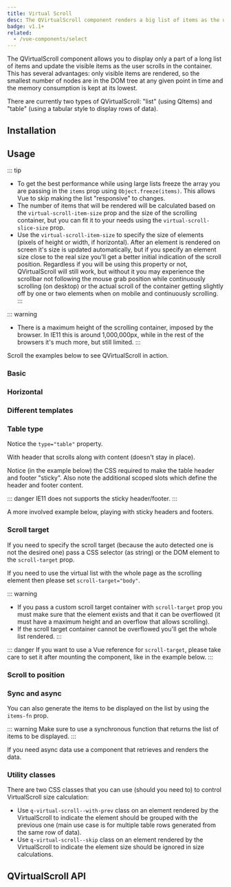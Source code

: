 ```yaml
---
title: Virtual Scroll
desc: The QVirtualScroll component renders a big list of items as the user scrolls in the container, keeping DOM tree clean and eating the lowest amount of memory possible.
badge: v1.1+
related:
  - /vue-components/select
---
```


The QVirtualScroll component allows you to display only a part of a long list of items and update the visible items as the user scrolls in the container. This has several advantages: only visible items are rendered, so the smallest number of nodes are in the DOM tree at any given point in time and the memory consumption is kept at its lowest.

There are currently two types of QVirtualScroll: "list" (using QItems) and "table" (using a tabular style to display rows of data).


## Installation
<doc-installation components="QVirtualScroll" />

## Usage

::: tip
* To get the best performance while using large lists freeze the array you are passing in the `items` prop using `Object.freeze(items)`. This allows Vue to skip making the list "responsive" to changes.
* The number of items that will be rendered will be calculated based on the `virtual-scroll-item-size` prop and the size of the scrolling container, but you can fit it to your needs using the `virtual-scroll-slice-size` prop.
* Use the `virtual-scroll-item-size` to specify the size of elements (pixels of height or width, if horizontal). After an element is rendered on screen it's size is updated automatically, but if you specify an element size close to the real size you'll get a better initial indication of the scroll position. Regardless if you will be using this property or not, QVirtualScroll will still work, but without it you may experience the scrollbar not following the mouse grab position while continuously scrolling (on desktop) or the actual scroll of the container getting slightly off by one or two elements when on mobile and continuously scrolling.
:::

::: warning
* There is a maximum height of the scrolling container, imposed by the browser. In IE11 this is around 1,000,000px, while in the rest of the browsers it's much more, but still limited.
:::

Scroll the examples below to see QVirtualScroll in action.

### Basic

<doc-example title="Basic" file="QVirtualScroll/Basic" />

### Horizontal

<doc-example title="Horizontal" file="QVirtualScroll/BasicHorizontal" />

### Different templates

<doc-example title="Different templates for items" file="QVirtualScroll/VariousContent" />

<doc-example title="Different templates for horizontal items" file="QVirtualScroll/VariousContentHorizontal" />

### Table type

Notice the `type="table"` property.

<doc-example title="Basic table" file="QVirtualScroll/TableBasic" />


With header that scrolls along with content (doesn't stay in place).

<doc-example title="Table with scrolling header/footer" file="QVirtualScroll/TableBasicHeader" />

Notice (in the example below) the CSS required to make the table header and footer "sticky". Also note the additional scoped slots which define the header and footer content.

::: danger
IE11 does not supports the sticky header/footer.
:::

<doc-example title="Sticky headers table" file="QVirtualScroll/TableSticky" />

A more involved example below, playing with sticky headers and footers.

<doc-example title="Playing with sticky headers" file="QVirtualScroll/TableSticky2" />

### Scroll target

If you need to specify the scroll target (because the auto detected one is not the desired one) pass a CSS selector (as string) or the DOM element to the `scroll-target` prop.

If you need to use the virtual list with the whole page as the scrolling element then please set  `scroll-target="body"`.

::: warning
* If you pass a custom scroll target container with `scroll-target` prop you must make sure that the element exists and that it can be overflowed (it must have a maximum height and an overflow that allows scrolling).
* If the scroll target container cannot be overflowed you'll get the whole list rendered.
:::

::: danger
If you want to use a Vue reference for `scroll-target`, please take care to set it after mounting the component, like in the example below.
:::

<doc-example title="Custom scroll target by id" file="QVirtualScroll/ScrollTargetId" />

<doc-example title="Custom scroll target by ref" file="QVirtualScroll/ScrollTargetRef" />

### Scroll to position

<doc-example title="Scroll to position" file="QVirtualScroll/ScrollTo" />

### Sync and async

You can also generate the items to be displayed on the list by using the `items-fn` prop.

::: warning
Make sure to use a synchronous function that returns the list of items to be displayed.
:::

If you need async data use a component that retrieves and renders the data.

<doc-example title="Generate items on the fly" file="QVirtualScroll/GenerateItems" />

### Utility classes

<q-badge label="v1.8.4+" />

There are two CSS classes that you can use (should you need to) to control VirtualScroll size calculation:
* Use `q-virtual-scroll--with-prev` class on an element rendered by the VirtualScroll to indicate the element should be grouped with the previous one (main use case is for multiple table rows generated from the same row of data).
* Use `q-virtual-scroll--skip` class on an element rendered by the VirtualScroll to indicate the element size should be ignored in size calculations.

<doc-example title="Virtual scroll with multiple rows for a data row" file="QTable/VirtscrollMultipleRows" />

<doc-example title="Virtual scroll with expansion model" file="QTable/VirtscrollExpandedRow" />

## QVirtualScroll API
<doc-api file="QVirtualScroll" />
